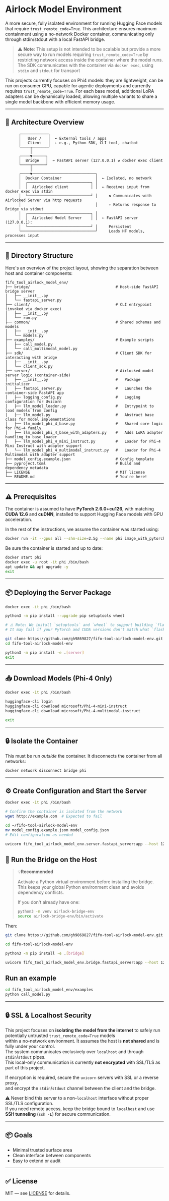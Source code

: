# Airlock Model Environment

A more secure, fully isolated environment for running Hugging Face models that require `trust_remote_code=True`. This architecture ensures maximum containment using a no-network Docker container, communicating only through stdin/stdout with a local FastAPI bridge.

> ⚠️ **Note**: This setup is not intended to be scalable but provide a more secure way to run models requiring `trust_remote_code=True` by restricting network access inside the container where the model runs.
The SDK communicates with the container via `docker exec`, using `stdin` and `stdout` for transport

This projects currently focuses on Phi4 models: they are lightweight, can be run on consumer GPU, capable for agentic deployments and currently requires `trust_remote_code=True`.
For each base model, additional LoRA adapters can be dynamically loaded, allowing multiple variants to share a single model backbone with efficient memory usage.

---

## 🧩 Architecture Overview

```
      ┌────────────┐
      │   User /   │  ← External tools / apps
      │   Client   │  ← e.g., Python SDK, CLI tool, chatbot
      └────┬───────┘
           │
      ┌────▼──────┐
      │  Bridge   │  ← FastAPI server (127.0.0.1) ⇄ docker exec client
      └────┬──────┘
           │
      ┌────▼────────────────────────────┐
      │  Docker Container               │  ← Isolated, no network
      │  ┌────────────────────────────┐ │
      │  │  Airlocked client          │ │  ← Receives input from docker exec via stdin
      │  └────────────────────────────┘ │     ⇅ Communicates with Airlocked Server via http requests
      │                                 │     ⇡ Returns response to Bridge via stdout
      │  ┌────────────────────────────┐ │
      │  │  Airlocked Model Server    │ │  ← FastAPI server (127.0.0.1):
      │  └────────────────────────────┘ │     Persistent
      └─────────────────────────────────┘     Loads HF models, processes input
```

---

## 📁 Directory Structure

Here's an overview of the project layout, showing the separation between host and container components:

```
fifo_tool_airlock_model_env/
├── bridge/                                      # Host-side FastAPI bridge server
│   ├── __init__.py
│   └── fastapi_server.py
├── client/                                      # CLI entrypoint (invoked via docker exec)
│   ├── __init__.py
│   └── run.py
├── common/                                      # Shared schemas and models
│   ├── __init__.py
│   └── models.py
├── examples/                                    # Example scripts
│   ├── call_model.py
│   └── call_multimodal_model.py
├── sdk/                                         # Client SDK for interacting with bridge
│   ├── __init__.py
│   └── client_sdk.py
├── server/                                      # Airlocked model server logic (container-side)
│   ├── __init__.py                              #   Package initializer
│   ├── fastapi_server.py                        #   Launches the container-side FastAPI app
│   ├── logging_config.py                        #   Logging configuration for Uvicorn
│   ├── llm_model_loader.py                      #   Entrypoint to load models from config
│   ├── llm_model.py                             #   Abstract base class for model implementations
│   ├── llm_model_phi_4_base.py                  #   Shared core logic for Phi-4 family
│   ├── llm_model_phi_4_base_with_adapters.py    #   Adds LoRA adapter handling to base loader
│   ├── llm_model_phi_4_mini_instruct.py         #   Loader for Phi-4 Mini Instruct with adapter support
│   └── llm_model_phi_4_multimodal_instruct.py   #   Loader for Phi-4 Multimodal with adapter support
├── model_config.example.json                    # Config template
├── pyproject.toml                               # Build and dependency metadata
├── LICENSE                                      # MIT license
└── README.md                                    # You're here!
```

---
## ⚠️ Prerequisites

The container is assumed to have **PyTorch 2.6.0+cu126**, with matching **CUDA 12.6** and **cuDNN**, installed to support Hugging Face models with GPU acceleration.

In the rest of the instructions, we assume the container was started using:

```bash
docker run -it --gpus all --shm-size=2.5g --name phi image_with_pytorch_2.6_and_cuda_functional
```

Be sure the container is started and up to date:

```bash
docker start phi
docker exec -u root -it phi /bin/bash
apt update && apt upgrade -y
exit
```

---

## 📦 Deploying the Server Package

```bash
docker exec -it phi /bin/bash

python3 -m pip install --upgrade pip setuptools wheel

# ⚠️ Note: We install `setuptools` and `wheel` to support building `flash-attn` from source. 
# It may fail if your PyTorch and CUDA versions don't match what `flash-attn` expects.

git clone https://github.com/gh9869827/fifo-tool-airlock-model-env.git
cd fifo-tool-airlock-model-env

python3 -m pip install -e .[server]
exit
```

---

## 📥 Download Models (Phi-4 Only)

```bash
docker exec -it phi /bin/bash

huggingface-cli login
huggingface-cli download microsoft/Phi-4-mini-instruct
huggingface-cli download microsoft/Phi-4-multimodal-instruct

exit
```

---

## 🔒 Isolate the Container

This must be run *outside* the container. It disconnects the container from all networks:

```bash
docker network disconnect bridge phi
```

---

## ⚙️ Create Configuration and Start the Server

```bash
docker exec -it phi /bin/bash

# Confirm the container is isolated from the network
wget http://example.com  # Expected to fail

cd ~/fifo-tool-airlock-model-env
mv model_config.example.json model_config.json
# Edit configuration as needed

uvicorn fifo_tool_airlock_model_env.server.fastapi_server:app --host 127.0.0.1 --port 8000
```

## 🧱 Run the Bridge on the Host

> 💡**Recommended**
>
> Activate a Python virtual environment before installing the bridge.  
> This keeps your global Python environment clean and avoids dependency conflicts.
>
> If you don't already have one:
>
> ```bash
> python3 -m venv airlock-bridge-env
> source airlock-bridge-env/bin/activate
> ```

Then:

```bash
git clone https://github.com/gh9869827/fifo-tool-airlock-model-env.git

cd fifo-tool-airlock-model-env

python3 -m pip install -e .[bridge]

uvicorn fifo_tool_airlock_model_env.bridge.fastapi_server:app --host 127.0.0.1 --port 8000
```

## Run an example

```bash
cd fifo_tool_airlock_model_env/examples
python call_model.py
```

---

## 🔒 SSL & Localhost Security

This project focuses on **isolating the model from the internet** to safely run potentially untrusted `trust_remote_code=True` models  
within a no-network environment. It assumes the host is **not shared** and is fully under your control.  
The system communicates exclusively over `localhost` and through `stdin`/`stdout` pipes.  
This local-only communication is currently **not encrypted** with SSL/TLS as part of this project.

If encryption is required, secure the `uvicorn` servers with SSL or a reverse proxy,  
and encrypt the `stdin`/`stdout` channel between the client and the bridge.

⚠️ Never bind this server to a non-`localhost` interface without proper SSL/TLS configuration.  
If you need remote access, keep the bridge bound to `localhost` and use **SSH tunneling** (`ssh -L`) for secure communication.

---

## 📦 Goals
- Minimal trusted surface area
- Clean interface between components
- Easy to extend or audit

---

## ✅ License
MIT — see [LICENSE](LICENSE) for details.
